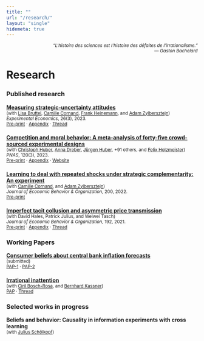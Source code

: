 ```yaml
---
title: ""
url: "/research/"
layout: "single"
hidemeta: true
---
```


<div style="text-align:right;"><em><small>“L'histoire des sciences est l'histoire des défaites de l'irrationalisme.”<br>— Gaston Bachelard </small></em></div>

# Research

### Published research

<div style="margin:0 0 1.25rem 0;">
<strong><a href="https://doi.org/10.1007/s10683-022-09779-2">Measuring strategic-uncertainty attitudes</a></strong><br>
<small>(with <a href="https://www.uni-potsdam.de/de/vwl-mwi/team/bruttel">Lisa Bruttel</a>, <a href="https://sites.google.com/view/camille-cornand/home">Camille Cornand</a>, <a href="https://www.tu.berlin/macroeconomics/team/prof-dr-frank-heinemann">Frank Heinemann</a>, and <a href="https://sites.google.com/site/zylbersztejn/">Adam Zylbersztejn</a>)<br>
<em>Experimental Economics</em>, 26(3), 2023.<br>
<a href="https://ideas.repec.org/p/pot/cepadp/54.html">Pre-print</a> · <a href="/appendices/S1386415723013303sup001.pdf">Appendix</a> · <a href="https://x.com/mvbulutay/status/1587421533890297858">Thread</a></small>
</div>

<div style="margin:0 0 1.25rem 0;">
<strong><a href="https://doi.org/10.1073/pnas.2215572120">Competition and moral behavior: A meta-analysis of forty-five crowd-sourced experimental designs</a></strong><br>
<small>(with <a href="https://chr-huber.com/">Christoph Huber</a>, <a href="https://sites.google.com/site/annadreber/">Anna Dreber</a>, <a href="https://www.uibk.ac.at/de/ibf/team/huberj/">Jürgen Huber</a>, +91 others, and <a href="https://www.uibk.ac.at/de/economics/mitarbeiterinnen/felix-holzmeister/">Felix Holzmeister</a>)<br>
<em>PNAS</em>, 120(3), 2023.<br>
<a href="https://ideas.repec.org/a/nas/journl/v120y2023pe2215572120.html">Pre-print</a> · <a href="/appendices/pnas.2215572120.sapp.pdf">Appendix</a> · <a href="https://manydesigns.online/">Website</a></small>
</div>

<div style="margin:0 0 1.25rem 0;">
<strong><a href="https://doi.org/10.1016/j.jebo.2020.05.023">Learning to deal with repeated shocks under strategic complementarity: An experiment</a></strong><br>
<small>(with <a href="https://sites.google.com/view/camille-cornand/home">Camille Cornand</a>, and <a href="https://sites.google.com/site/zylbersztejn/">Adam Zylbersztejn</a>)<br>
<em>Journal of Economic Behavior &amp; Organization</em>, 200, 2022.<br>
<a href="https://ideas.repec.org/p/hal/wpaper/halshs-02458140.html">Pre-print</a></small>
</div>

<div style="margin:0 0 1.25rem 0;">
<strong><a href="https://doi.org/10.1016/j.jebo.2021.10.018">Imperfect tacit collusion and asymmetric price transmission</a></strong><br>
<small>(with David Hales, Patrick Julius, and Weiwei Tasch)<br>
<em>Journal of Economic Behavior &amp; Organization</em>, 192, 2021.<br>
<a href="https://papers.ssrn.com/sol3/papers.cfm?abstract_id=3957606">Pre-print</a> · <a href="/appendices/1-s2.0-S0167268121004492-mmc1.pdf">Appendix</a> · <a href="https://link.to/threadD">Thread</a></small>
</div>

### Working Papers

<div style="margin:0 0 1.25rem 0;">
<strong><a href="https://papers.ssrn.com/sol3/papers.cfm?abstract_id=5149381">Consumer beliefs about central bank inflation forecasts</a></strong><br>
<small>(submitted)<br>
<a href="https://aspredicted.org/26t9n.pdf">PAP-1</a> · <a href="https://aspredicted.org/7px9k.pdf">PAP-2</a></small>
</div>

<div style="margin:0 0 1.25rem 0;">
<strong><a href="https://papers.ssrn.com/sol3/papers.cfm?abstract_id=5228810">Irrational inattention</a></strong><br>
<small>(with <a href="https://sites.google.com/site/cirilboschrosa/">Ciril Bosch-Rosa</a>, and <a href="http://bkassner.eu/">Bernhard Kassner</a>)<br>
<a href="https://aspredicted.org/59bm-mzhz.pdf">PAP</a> · <a href="https://bsky.app/profile/mvbulutay.bsky.social/post/3lnkrvxhotk24">Thread</a></small>
</div>

### Selected works in progress

<div style="margin:0 0 1.25rem 0;">
<strong>Beliefs and behavior: Causality in information experiments with cross learning</strong><br>
<small>(with <a href="https://julius-schoelkopf.com/">Julius Schölkopf</a>)</small>
</div>
